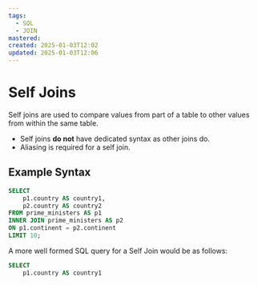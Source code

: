 ```yaml
---
tags:
  - SQL
  - JOIN
mastered: 
created: 2025-01-03T12:02
updated: 2025-01-03T12:06
---
```

# Self Joins
Self joins are used to compare values from part of a table to other values from within the same table.
- Self joins **do not** have dedicated syntax as other joins do.
- Aliasing is required for a self join.
## Example Syntax
```sql
SELECT
	p1.country AS country1,
	p2.country AS country2
FROM prime_ministers AS p1
INNER JOIN prime_ministers AS p2
ON p1.continent = p2.continent
LIMIT 10;
```

A more well formed SQL query for a Self Join would be as follows:
```sql
SELECT
	p1.country AS country1
```